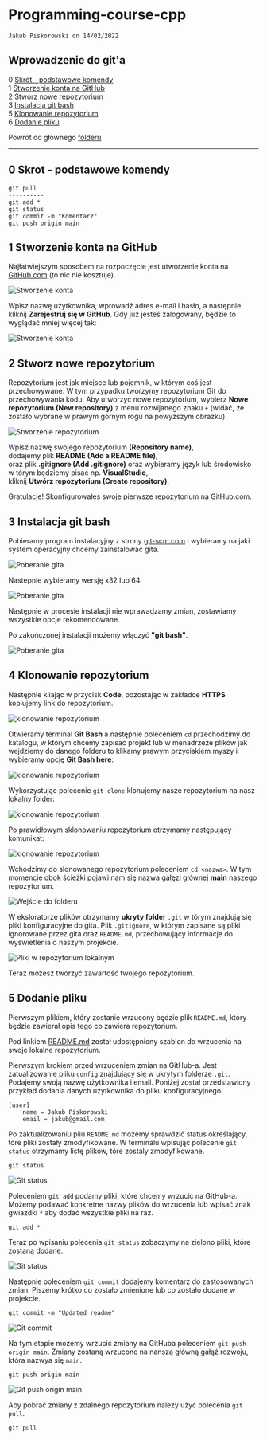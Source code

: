 # Programming-course-cpp

`Jakub Piskorowski on 14/02/2022`

## Wprowadzenie do git'a

0 [Skrót - podstawowe komendy](#0-skrot---podstawowe-komendy) \
1 [Stworzenie konta na GitHub](#1-stworzenie-konta-na-github) \
2 [Stworz nowe repozytorium](#2-stworz-nowe-repozytorium) \
3 [Instalacja git bash](#3-instalacja-git-bash) \
5 [Klonowanie repozytorium](#4-klonowanie-repozytorium) \
6 [Dodanie pliku](#5-dodanie-pliku)

Powrót do głównego [folderu](../../README.md)

---

## 0 Skrot - podstawowe komendy

```text
git pull
----------
git add *
git status
git commit -m "Komentarz"
git push origin main
```

## 1 Stworzenie konta na GitHub

Najłatwiejszym sposobem na rozpoczęcie jest utworzenie konta na [GitHub.com](https://github.com) (to nic nie kosztuje).

![Stworzenie konta](img/01create.png)

Wpisz nazwę użytkownika, wprowadź adres e-mail i hasło, a następnie kliknij **Zarejestruj się w GitHub**. Gdy już jesteś zalogowany, będzie to wyglądać mniej więcej tak:

![Stworzenie konta](img/02create.png)

## 2 Stworz nowe repozytorium

Repozytorium jest jak miejsce lub pojemnik, w którym coś jest przechowywane. W tym przypadku tworzymy repozytorium Git do przechowywania kodu. Aby utworzyć nowe repozytorium, wybierz **Nowe repozytorium (New repository)** z menu rozwijanego znaku `+` (widać, że zostało wybrane w prawym górnym rogu na powyższym obrazku).

![Stworzenie repozytorium](img/03createRepo.png)

Wpisz nazwę swojego repozytorium **(Repository name)**, \
dodajemy plik **README (Add a README file)**, \
oraz plik **.gitignore (Add .gitignore)** oraz wybieramy język lub środowisko w tórym będziemy pisać np. **VisualStudio**, \
kliknij **Utwórz repozytorium (Create repository)**.

Gratulacje! Skonfigurowałeś swoje pierwsze repozytorium na GitHub.com.

## 3 Instalacja git bash

Pobieramy program instalacyjny z strony [git-scm.com](https://git-scm.com/downloads) i wybieramy na jaki system operacyjny chcemy zainstalować gita.

![Poberanie gita](img/14gitDownload.png)

Nastepnie wybieramy wersję x32 lub 64.

![Poberanie gita](img/15gitDownload.png)

Następnie w procesie instalacji nie wprawadzamy zmian, zostawiamy wszystkie opcje rekomendowane.

Po zakończonej instalacji możemy włączyć **"git bash"**.

![Poberanie gita](img/16gitDownload.png)

## 4 Klonowanie repozytorium

Następnie kliając w przycisk **Code**, pozostając w zakładce **HTTPS** kopiujemy link do repozytorium.

![klonowanie repozytorium](img/04cloneRepo.png)

Otwieramy terminal **Git Bash** a następnie poleceniem `cd` przechodzimy do katalogu, w którym chcemy zapisać projekt lub w menadrzeże plików jak wejdziemy do danego folderu to klikamy prawym przyciskiem myszy i wybieramy opcję **Git Bash here**:

![klonowanie repozytorium](img/05gitBash.png)

Wykorzystując polecenie ``git clone`` klonujemy nasze repozytorium na nasz lokalny folder:

![klonowanie repozytorium](img/06gitClone.png)

Po prawidłowym sklonowaniu repozytorium otrzymamy następujący komunikat:

![klonowanie repozytorium](img/07gitClone.png)

Wchodzimy do slonowanego repozytorium poleceniem `cd <nazwa>`. W tym momencie obok ścieżki pojawi nam się nazwa gałęzi głównej **main** naszego repozytorium.

![Wejście do folderu](img/08gitCd.png)

W eksloratorze plików otrzymamy **ukryty folder** ``.git`` w tórym znajdują się pliki konfiguracyjne do gita. Plik `.gitignore`, w którym zapisane są pliki ignorowane przez gita oraz `README.md`, przechowujący informacje do wyświetlenia o naszym projekcie.

![Pliki w repozytorium lokalnym](img/09repoDirectory.png)

Teraz możesz tworzyć zawartość twojego repozytorium.

## 5 Dodanie pliku

Pierwszym plikiem, który zostanie wrzucony będzie plik `README.md`, który będzie zawierał opis tego co zawiera repozytorium.

Pod linkiem [README.md](img/README.md) został udostępniony szablon do wrzucenia na swoje lokalne repozytorium.

Pierwszym krokiem przed wrzuceniem zmian na GitHub-a. Jest zatualizowanie pliku `config` znajdujący się w ukrytym folderze `.git`. Podajemy swoją nazwę użytkownika i email. Poniżej został przedstawiony przykład dodania danych użytkownika do pliku konfiguracyjnego.

```text
[user]
    name = Jakub Piskorowski
    email = jakub@gmail.com
```

Po zaktualizowaniu pliu `README.md` możemy sprawdzić status określający, tóre pliki zostały zmodyfikowane. W terminalu wpisując polecenie `git status` otrzymamy listę plików, tóre zostaly zmodyfikowane.

```text
git status
```

![Git status](img/10gitStatus.png)

Poleceniem `git add` podamy pliki, które chcemy wrzucić na GitHub-a. Możemy podawać konkretne nazwy plików do wrzucenia lub wpisać znak gwiazdki `*` aby dodać wszystkie pliki na raz.

```text
git add *
```

Teraz po wpisaniu polecenia `git status` zobaczymy na zielono pliki, które zostaną dodane.

![Git status](img/11gitStatus.png)

Następnie poleceniem `git commit` dodajemy komentarz do zastosowanych zmian. Piszemy krótko co zostało zmienione lub co zostało dodane w projekcie.

```text
git commit -m "Updated readme"
```

![Git commit](img/12gitCommit.png)

Na tym etapie możemy wrzucić zmiany na GitHuba poleceniem `git push origin main`. Zmiany zostaną wrzucone na nanszą główną gałąź rozwoju, która nazwya się `main`.

```text
git push origin main
```

![Git push origin main](img/13gitPush.png)

Aby pobrać zmiany z zdalnego repozytorium nalezy użyć polecenia `git pull`.

```text
git pull
```
